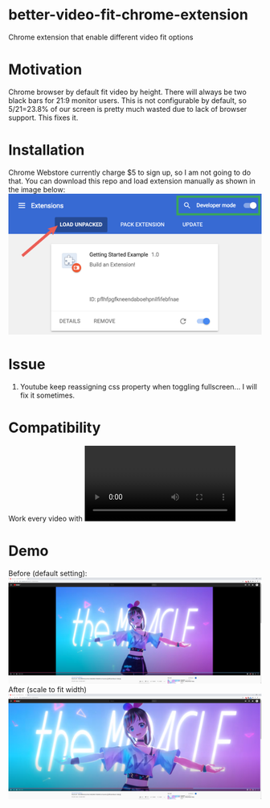 # better-video-fit-chrome-extension
Chrome extension that enable different video fit options

# Motivation
Chrome browser by default fit video by height. There will always be two black bars for 21:9 monitor users.
This is not configurable by default, so 5/21=23.8% of our screen is pretty much wasted due to lack of browser support. This fixes it.

# Installation
Chrome Webstore currently charge $5 to sign up, so I am not going to do that. You can download this repo and load extension manually as shown in the image below:
![](load_extension.png)

# Issue
1. Youtube keep reassigning css property when toggling fullscreen... I will fix it sometimes.

# Compatibility
Work every video with <video> tag (Youtube, Twitch, etc...)

# Demo
Before (default setting):
![](demo/default.png)
After (scale to fit width)
![](demo/cover.png)
